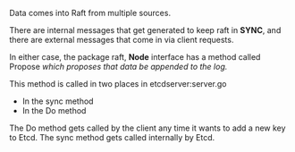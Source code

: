 
Data comes into Raft from multiple sources.

There are internal messages that get generated to keep raft in **SYNC**,
and there are external messages that come in via client requests.

In either case, the package raft, **Node** interface has a method called Propose
*which proposes that data be appended to the log.*

This method is called in two places in etcdserver:server.go

* In the sync method
* In the Do method

The Do method gets called by the client any time it wants to add a new
key to Etcd.  The sync method gets called internally by Etcd.
